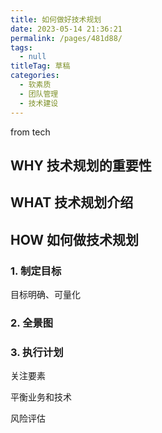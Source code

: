 ```yaml
---
title: 如何做好技术规划
date: 2023-05-14 21:36:21
permalink: /pages/481d88/
tags: 
  - null
titleTag: 草稿
categories: 
  - 软素质
  - 团队管理
  - 技术建设
---
```


from tech

## WHY 技术规划的重要性

## WHAT 技术规划介绍

## HOW 如何做技术规划

### 1. 制定目标

目标明确、可量化

### 2. 全景图

### 3. 执行计划

关注要素

平衡业务和技术

风险评估